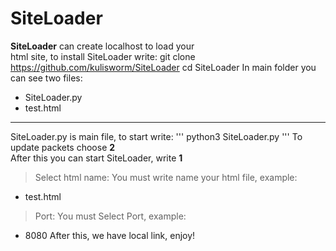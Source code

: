 SiteLoader
====================
**SiteLoader** can create localhost to load your   
html site, to install SiteLoader write:
    git clone https://github.com/kulisworm/SiteLoader
    cd SiteLoader
In main folder you can see two files:
- SiteLoader.py
- test.html
------------
SiteLoader.py is main file, to start write:
'''
python3 SiteLoader.py
'''
To update packets choose **2**   
After this you can start SiteLoader, write **1**   
> Select html name:
You must write name your html file, example:
- test.html
> Port:
You must Select Port, example:
- 8080
After this, we have local link, enjoy! 
